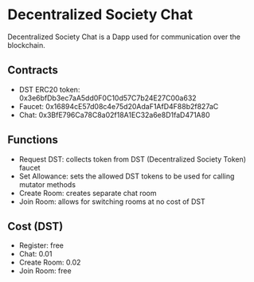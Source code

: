 # Decentralized Society Chat

Decentralized Society Chat is a Dapp used for communication over the blockchain.

## Contracts
- DST ERC20 token: 0x3e6bfDb3ec7aA5dd0F0C10d57C7b24E27C00a632
- Faucet: 0x16894cE57d08c4e75d20AdaF1AfD4F88b2f827aC
- Chat: 0x3BfE796Ca78C8a02f18A1EC32a6e8D1faD471A80

## Functions
- Request DST: collects token from DST (Decentralized Society Token) faucet
- Set Allowance: sets the allowed DST tokens to be used for calling mutator methods
- Create Room: creates separate chat room
- Join Room: allows for switching rooms at no cost of DST

## Cost (DST)
- Register: free
- Chat: 0.01
- Create Room: 0.02
- Join Room: free